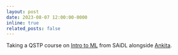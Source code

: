 ```yaml
---
layout: post
date: 2023-08-07 12:00:00-0000
inline: true
related_posts: false
---
```


Taking a QSTP course on [Intro to ML](https://classroom.google.com/c/NTIzMjY5NjMxNzAx) from SAiDL alongside [Ankita](https://tej-55.github.io/).
